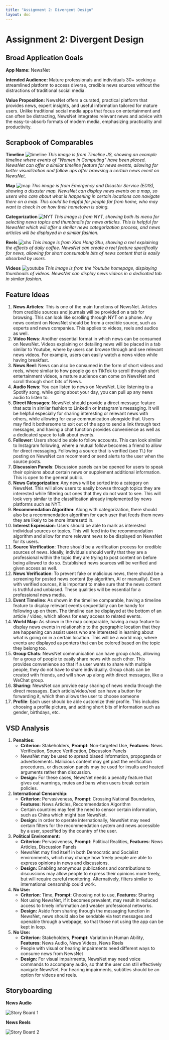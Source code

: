 ```yaml
---
title: "Assignment 2: Divergent Design"
layout: doc
---
```


# Assignment 2: Divergent Design

## Broad Application Goals

**App Name:** NewsNet

**Intended Audience:** Mature professionals and individuals 30+ seeking a streamlined platform to access diverse, credible news sources without the distractions of traditional social media. 

**Value Proposition:** NewsNet offers a curated, practical platform that provides news, expert insights, and useful information tailored for mature users. Unlike traditional social media apps that focus on entertainment and can often be distracting, NewsNet integrates relevant news and advice with the easy-to-absorb formats of modern media, emphasizing practicality and productivity. 

## Scrapbook of Comparables
**Timeline**
![timeline](a2-comparables/timeline.png)
*This image is from Timeline JS, showing an example timeline where events of "Women in Computing" have been placed. NewsNet can offer a similar timeline feature for news events, allowing for better visualization and follow ups after browsing a certain news event on NewsNet.*

**Map**
![map](a2-comparables/map.png)
*This image is from Emergency and Disaster Service (EDIS), showing a disaster map. NewsNet can display news events on a map, so users who care about what is happening in certain locations can navigate there on a map. This could be helpful for people far from home, who may want to check in on how their hometown is doing.*

**Categorization**
![NYT](a2-comparables/NYT.png)
*This image is from NYT, showing both its menu for selecting news topics and thumbnails for news articles. This is helpful for NewsNet which will offer a similar news categorization process, and news articles will be displayed in a similar fashion.*

**Reels**
![xhs](a2-comparables/xiaohongshu.png)
*This image is from Xiao Hong Shu, showing a reel explaining the effects of daily coffee. NewsNet can create a reel feature specifically for news, allowing for short consumable bits of news content that is easily absorbed by users.*

**Videos**
![youtube](a2-comparables/YT.png)
*This image is from the Youtube homepage, displaying thumbnails of videos. NewsNet can display news videos in a dedicated tab in similar fashion.*

## Feature Ideas
1. **News Articles**: This is one of the main functions of NewsNet. Articles from credible sources and journals will be provided on a tab for browsing. This can look like scrolling through NYT on a phone. Any news content on NewsNet should be from a credible source, such as experts and news companies. This applies to videos, reels and audios as well.
2. **Video News**: Another essential format in which news can be consumed on NewsNet. Videos explaining or detailing news will be placed in a tab similar to Youtube, where by users can browse through and see relevant news videos. For example, users can easily watch a news video while having breakfast. 
3. **News Reel**: News can also be consumed in the form of short videos and reels, where similar to how people go on TikTok to scroll through short entertainment videos, a mature audience can come on NewsNet and scroll through short bits of News. 
4. **Audio News**: You can listen to news on NewsNet. Like listening to a Spotify song, while going about your day, you can pull up any news audio to listen to. 
5. **Direct Messages**: NewsNet should provide a direct message feature that acts in similar fashion to LinkedIn or Instagram's messaging. It will be helpful especially for sharing interesting or relevant news with others, while allowing for easy communication alongside that. Users may find it bothersome to exit out of the app to send a link through text messages, and having a chat function provides convenience as well as a dedicated space to talk about events.
6. **Follower**: Users should be able to follow accounts. This can look similar to Instagram following, where a mutual follow becomes a friend to allow for direct messaging. Following a source that is verified (see 11.) for posting on NewsNet can recommend or send alerts to the user when the source posts.
7. **Discussion Panels**: Discussion panels can be opened for users to speak their opinions about certain news or supplement additional information. This is open to the general public.
8. **News Categorization**: Any news will be sorted into a category on NewsNet. This will allow users to easily browse through topics they are interested while filtering out ones that they do not want to see. This will look very similar to the classification already implemented by news platforms such as NYT. 
9. **Recommendation Algorithm**: Along with categorization, there should also be a recommendation algorithm for each user that feeds them news they are likely to be more interesetd in. 
10. **Interest Expression**: Users should be able to mark as interested individual sources or topics. This will feed into the recommendation algorithm and allow for more relevant news to be displayed on NewsNet for its users. 
11. **Source Verification**: There should be a verification process for credible sources of news. Ideally, individuals should verify that they are a professional within the topic they are trying to post content on before being allowed to do so. Established news sources will be verified and given access as well.
12. **News Verification**: To prevent fake or malicious news, there should be a screening for posted news content (by algorithm, AI or manually). Even with verified sources, it is important to make sure that the news content is truthful and unbiased. These qualities will be essential for a professional news media. 
13. **Event Timeline**: As shown in the timeline comparable, having a timeline feature to display relevant events sequentially can be handy for following up on them. The timeline can be displayed at the bottom of an article / video, which allows for easy access to related events. 
14. **World Map**: As shown in the map comparable, having a map feature to display news events in relationship to the geographic location that they are happening can assist users who are interested in learning about what is going on in a certain location. This will be a world map, where events are displayed as ponters that can be colored based on the topic they belong too. 
16. **Group Chats**: NewsNet communication can have group chats, allowing for a group of people to easily share news with each other. This provides convenience so that if a user wants to share with multiple people, they do not have to share individually. Group chats can be created with friends, and will show up along with direct messages, like a WeChat group. 
17. **Sharing**: NewsNet can provide easy sharing of news media through the direct messages. Each article/video/reel can have a button for forwarding it, which then allows the user to choose someone 
18. **Profile**: Each user should be able customize their profile. This includes choosing a profile picture, and adding short bits of information such as gender, birthdays, etc. 

## VSD Analysis
1. **Penalties:** 
    - **Criterion**: Stakeholders, **Prompt**: Non-targeted Use, **Features**: News Verification, Source Verification, Discussion Panels
    - NewsNet may be used to spread biased information, propoganda or advertisements. Malicious content may get past the verification procedures, or discussion panels may be used for insults and heated arguments rather than discussion. 
    - **Design:** For these cases, NewsNet needs a penalty feature that gives out warnings, mutes and bans when users break certain policies. 
2. **International Censorship:** 
    - **Criterion**: Pervasiveness, **Prompt**: Crossing National Boundaries, **Features**: News Articles, Recommendation Algorithm
    - Certain countries may feel the need to censor certain information, such as China which might ban NewsNet. 
    - **Design:** In order to operate internationally, NewsNet may need certain filters for the recommendation system and news accessible by a user, specified by the country of the user. 
3. **Political Environment:** 
    - **Criterion**: Pervasiveness, **Prompt**: Political Realities, **Features**: News Articles, Discussion Panels
    - NewsNet may find itself in both Democratic and Socialist environments, which may change how freely people are able to express opinions in news and discussions. 
    - **Design:** Enabling anonymous publications and contributions to discussions may allow people to express their opinions more freely, but will require careful monitoring. Alternatively, filters similar to international censorship could work. 
4. **No Use:** 
    - **Criterion**: Time, **Prompt**: Choosing not to use, **Features**: Sharing
    - Not using NewsNet, if it becomes prevalent, may result in reduced access to timely information and weaker professional networks. 
    - **Design:** Aside from sharing through the messaging function in NewsNet, news should also be sendable via text messages and openable through a webpage, so that those not using the app can be kept in loop. 
5. **No Use:** 
    - **Criterion**: Stakeholders, **Prompt**: Variation in Human Ability, **Features**: News Audio, News Videos, News Reels
    - People with visual or hearing impairments need different ways to consume news from NewsNet
    - **Design:** For visual impairments, NewsNet may need voice commands to accompany audio, so that the user can still effectively navigate NewsNet. For hearing impairments, subtitles should be an option for videos and reels. 

## Storyboarding 

**News Audio**

![Story Board 1](a2-comparables/SB1.jpg)

**News Reels**

![Story Board 2](a2-comparables/SB2.jpg)